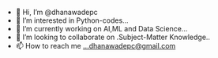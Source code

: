 - 👋 Hi, I’m @dhanawadepc
- 👀 I’m interested in Python-codes...
- 🌱 I’m currently working on AI,ML and Data Science...
- 💞️ I’m looking to collaborate on .Subject-Matter Knowledge..
- 📫 How to reach me ...dhanawadepc@gmail.com

<!---
dhanawadepc/dhanawadepc is a ✨ special ✨ repository because its `README.md` (this file) appears on your GitHub profile.
You can click the Preview link to take a look at your changes.
--->

